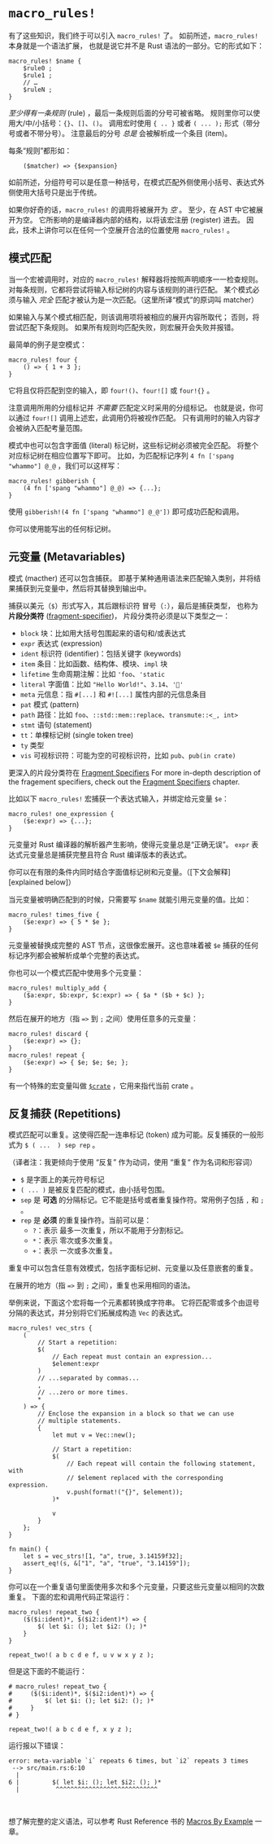 # `macro_rules!`

有了这些知识，我们终于可以引入 `macro_rules!` 了。
如前所述，`macro_rules!` 本身就是一个语法扩展，
也就是说它并不是 Rust 语法的一部分。它的形式如下：

```rust,ignore
macro_rules! $name {
    $rule0 ;
    $rule1 ;
    // …
    $ruleN ;
}
```

*至少得有一条规则* (rule) ，最后一条规则后面的分号可被省略。
规则里你可以使用大/中/小括号：`{}`、`[]`、`()`。
调用宏时使用 `{ .. }` 或者 `( ... );` 形式（带分号或者不带分号）。
注意最后的分号 *总是* 会被解析成一个条目 (item)。

每条“规则”都形如：

```ignore
    ($matcher) => {$expansion}
```

如前所述，分组符号可以是任意一种括号，在模式匹配外侧使用小括号、表达式外侧使用大括号只是出于传统。

如果你好奇的话，`macro_rules!` 的调用将被展开为   *空* 。
至少，在 AST 中它被展开为空。
它所影响的是编译器内部的结构，以将该宏注册 (register) 进去。
因此，技术上讲你可以在任何一个空展开合法的位置使用 `macro_rules!` 。

## 模式匹配

当一个宏被调用时，对应的 `macro_rules!` 解释器将按照声明顺序一一检查规则。
对每条规则，它都将尝试将输入标记树的内容与该规则的进行匹配。
某个模式必须与输入 *完全* 匹配才被认为是一次匹配。（这里所译“模式”的原词叫 matcher）

如果输入与某个模式相匹配，则该调用项将被相应的展开内容所取代；
否则，将尝试匹配下条规则。
如果所有规则均匹配失败，则宏展开会失败并报错。

最简单的例子是空模式：

```rust,ignore
macro_rules! four {
    () => { 1 + 3 };
}
```

它将且仅将匹配到空的输入，即 `four!()`、`four![]` 或 `four!{}` 。

注意调用所用的分组标记并 *不需要* 匹配定义时采用的分组标记。
也就是说，你可以通过 `four![]` 调用上述宏，此调用仍将被视作匹配。
只有调用时的输入内容才会被纳入匹配考量范围。

模式中也可以包含字面值 (literal) 标记树，这些标记树必须被完全匹配。
将整个对应标记树在相应位置写下即可。
比如，为匹配标记序列 `4 fn ['spang "whammo"] @_@` ，我们可以这样写：

```rust,ignore
macro_rules! gibberish {
    (4 fn ['spang "whammo"] @_@) => {...};
}
```

使用 `gibberish!(4 fn ['spang "whammo"] @_@'])` 即可成功匹配和调用。

你可以使用能写出的任何标记树。

## 元变量 (Metavariables)

模式 (macther) 还可以包含捕获。
即基于某种通用语法来匹配输入类别，并将结果捕获到元变量中，然后将其替换到输出中。

捕获以美元（`$`）形式写入，其后跟标识符 冒号（`:`），最后是捕获类型，
也称为 **片段分类符** ([fragment-specifier](https://doc.rust-lang.org/nightly/reference/macros-by-example.html#metavariables))，
片段分类符必须是以下类型之一：

* `block` 块：比如用大括号包围起来的语句和/或表达式
* `expr` 表达式 (expression)
* `ident` 标识符 (identifier)：包括关键字 (keywords)
* `item` 条目：比如函数、结构体、模块、`impl` 块
* `lifetime` 生命周期注解：比如 `'foo`、`'static`
* `literal` 字面值：比如 `"Hello World!"`、`3.14`、`'🦀'`
* `meta` 元信息：指 `#[...]` 和 `#![...]` 属性内部的元信息条目
* `pat` 模式 (pattern)
* `path` 路径：比如 `foo`、`::std::mem::replace`、`transmute::<_, int>`
* `stmt` 语句 (statement)
* `tt`：单棵标记树 (single token tree)
* `ty` 类型
* `vis` 可视标识符：可能为空的可视标识符，比如 `pub`、`pub(in crate)`

更深入的片段分类符在 [Fragment Specifiers](./minutiae/fragment-specifiers.md)
For more in-depth description of the fragement specifiers, check out the
[Fragment Specifiers](./minutiae/fragment-specifiers.md) chapter.

比如以下 `macro_rules!` 宏捕获一个表达式输入，并绑定给元变量 `$e`：

```rust,ignore
macro_rules! one_expression {
    ($e:expr) => {...};
}
```

元变量对 Rust 编译器的解析器产生影响，使得元变量总是“正确无误”。
`expr` 表达式元变量总是捕获完整且符合 Rust 编译版本的表达式。

你可以在有限的条件内同时结合字面值标记树和元变量。（[下文会解释][explained below]）

当元变量被明确匹配到的时候，只需要写 `$name` 就能引用元变量的值。比如：

```rust,ignore
macro_rules! times_five {
    ($e:expr) => { 5 * $e };
}
```

元变量被替换成完整的 AST 节点，这很像宏展开。这也意味着被 `$e` 捕获的任何标记序列都会被解析成单个完整的表达式。

你也可以一个模式匹配中使用多个元变量：

```rust,ignore
macro_rules! multiply_add {
    ($a:expr, $b:expr, $c:expr) => { $a * ($b + $c) };
}
```

然后在展开的地方（指 `=>` 到 `;` 之间）使用任意多的元变量：

```rust,ignore
macro_rules! discard {
    ($e:expr) => {};
}
macro_rules! repeat {
    ($e:expr) => { $e; $e; $e; };
}
```

有一个特殊的宏变量叫做 [`$crate`] ，它用来指代当前 crate 。

[`$crate`]:./minutiae/hygiene.html#crate

## 反复捕获 (Repetitions)

模式匹配可以重复。这使得匹配一连串标记 (token) 成为可能。反复捕获的一般形式为 `$ ( ...  ) sep rep` 。

（译者注：我更倾向于使用 “反复” 作为动词，使用 “重复“ 作为名词和形容词）

* `$` 是字面上的美元符号标记
* `( ... )` 是被反复匹配的模式，由小括号包围。
* `sep` 是 **可选** 的分隔标记。它不能是括号或者重复操作符。常用例子包括 `,` 和 `;` 。
* `rep` 是 **必须** 的重复操作符。当前可以是：
    * `?`：表示 最多一次重复，所以不能用于分割标记。
    * `*`：表示 零次或多次重复。
    * `+`：表示 一次或多次重复。

重复中可以包含任意有效模式，包括字面标记树、元变量以及任意嵌套的重复。

在展开的地方（指 `=>` 到 `;` 之间），重复也采用相同的语法。

举例来说，下面这个宏将每一个元素都转换成字符串。
它将匹配零或多个由逗号分隔的表达式，并分别将它们拓展成构造 `Vec` 的表达式。

```rust,editable
macro_rules! vec_strs {
    (
        // Start a repetition:
        $(
            // Each repeat must contain an expression...
            $element:expr
        )
        // ...separated by commas...
        ,
        // ...zero or more times.
        *
    ) => {
        // Enclose the expansion in a block so that we can use
        // multiple statements.
        {
            let mut v = Vec::new();

            // Start a repetition:
            $(
                // Each repeat will contain the following statement, with
                // $element replaced with the corresponding expression.
                v.push(format!("{}", $element));
            )*

            v
        }
    };
}

fn main() {
    let s = vec_strs![1, "a", true, 3.14159f32];
    assert_eq!(s, &["1", "a", "true", "3.14159"]);
}
```

你可以在一个重复语句里面使用多次和多个元变量，只要这些元变量以相同的次数重复。
下面的宏和调用代码正常运行：

```rust,editable
macro_rules! repeat_two {
    ($($i:ident)*, $($i2:ident)*) => {
        $( let $i: (); let $i2: (); )*
    }
}

repeat_two!( a b c d e f, u v w x y z );
```

但是这下面的不能运行：

```rust,editable
# macro_rules! repeat_two {
#     ($($i:ident)*, $($i2:ident)*) => {
#         $( let $i: (); let $i2: (); )*
#     }
# }

repeat_two!( a b c d e f, x y z );
```

运行报以下错误：

```
error: meta-variable `i` repeats 6 times, but `i2` repeats 3 times
 --> src/main.rs:6:10
  |
6 |         $( let $i: (); let $i2: (); )*
  |          ^^^^^^^^^^^^^^^^^^^^^^^^^^^^
```

&nbsp;

想了解完整的定义语法，可以参考 Rust Reference 书的
[Macros By Example](https://doc.rust-lang.org/reference/macros-by-example.html#macros-by-example)
一章。
